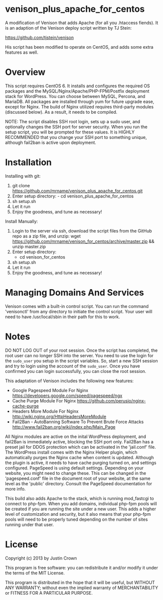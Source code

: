 venison_plus_apache_for_centos
==============================

A modification of Venison that adds Apache (for all you .htaccess fiends). It is an adaption of the Venison deploy script written by TJ Stein:

https://github.com/tjstein/venison

His script has been modified to operate on CentOS, and adds some extra features as well. 

Overview
============================
This script requires CentOS 6. It installs and configures the required OS packages and the MySQL/Nginx/Apache/PHP-FPM/Postfix deployment stack for WordPress. You can choose between MySQL, Percona, and MariaDB. All packages are installed through yum for future upgrade ease, except for Nginx. The build of Nginx utilized requires third-party modules (discussed below). As a result, it needs to be compiled. 

NOTE: The script disables SSH root login, sets up a sudo user, and optionally changes the SSH port for server security. When you run the setup script, you will be prompted for these values. It is HIGHLY RECOMMENDED that you change your SSH port to something unique, although fail2ban is active upon deployment. 

Installation
============================

Installing with git:

1. git clone https://github.com/mrname/venison_plus_apache_for_centos.git
2. Enter setup directory:
        - cd venison_plus_apache_for_centos
3. sh setup.sh
4. Let it run
5. Enjoy the goodness, and tune as necessary!

Install Manually:

1. Login to the server via ssh, download the script files from the GitHub repo as a zip file, and unzip:
   wget https://github.com/mrname/venison_for_centos/archive/master.zip && unzip master.zip
2. Enter setup directory:
	- cd venison_for_centos
3. sh setup.sh
4. Let it run
5. Enjoy the goodness, and tune as necessary!


Managing Domains And Services
============================

Venison comes with a built-in control script. You can run the command 'venisonctl' from any directory to initiate the control script. Your user will need to have /usr/local/sbin in their path for this to work.


Notes
============================
DO NOT LOG OUT of your root session. Once the script has completed, the root user can no longer SSH into the server. You need to use the login for the `sudo_user` you setup in the script variables. So, start a new SSH session and try to login using the account of the `sudo_user`. Once you have confirmed you can login successfully, you can close the root session.

This adaptation of Venison includes the following new features:

- Google Pagespeed Module For Nginx
      https://developers.google.com/speed/pagespeed/ngx
- Cache Purge Module For Nginx
      https://github.com/perusio/nginx-cache-purge
- Headers More Module For Nginx
      http://wiki.nginx.org/HttpHeadersMoreModule
- Fail2Ban - AutoBanning Software To Prevent Brute Force Attacks
      http://www.fail2ban.org/wiki/index.php/Main_Page

All Nginx modules are active on the inital WordPress deployment, and fail2Ban is immediately active, blocking the SSH port only. Fail2Ban has a preset jail for DDOS protection which can be activated in the 'jail.conf' file. The WordPress install comes with the Nginx Helper plugin, which automatically purges the Nginx cache when content is updated. Although the plugin is active, it needs to have cache purging turned on, and settings configured. PageSpeed is using default settings. Depending on your website, you might need to change these. This can be changed in the 'pagespeed.conf' file in the document root of your website, at the same level as the 'public' directory. Consult the PageSpeed documentation for more info.

This build also adds Apache to the stack, which is running mod_fastcgi to connect to php-fpm. When you add domains, individual php-fpm pools will be created if you are running the site under a new user. This adds a higher level of customization and security, but it also means that your php-fpm pools will need to be properly tuned depending on the number of sites running under that user.

License
============================
Copyright (c) 2013 by Justin Crown

This program is free software: you can redistribute it and/or modify it under the terms of the MIT License.

This program is distributed in the hope that it will be useful, but WITHOUT ANY WARRANTY; without even the implied warranty of MERCHANTABILITY or FITNESS FOR A PARTICULAR PURPOSE.
